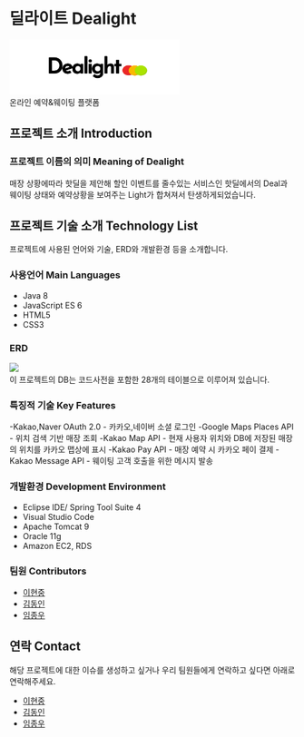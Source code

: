 # 딜라이트 Dealight
<div>
<img width="300" src="https://raw.githubusercontent.com/Dealight-JDH/Dealight/main/dealight_project/src/main/webapp/resources/icon/logo_ver4.png">
</div>
온라인 예약&웨이팅 플랫폼


## 프로젝트 소개 Introduction

### 프로젝트 이름의 의미 Meaning of Dealight
매장 상황에따라 핫딜을 제안해 할인 이벤트를 줄수있는 서비스인 핫딜에서의 Deal과 웨이팅 상태와 예약상황을 보여주는 Light가 합쳐져서 탄생하게되었습니다.


## 프로젝트 기술 소개 Technology List
프로젝트에 사용된 언어와 기술, ERD와 개발환경 등을 소개합니다.

### 사용언어 Main Languages
- Java 8
- JavaScript ES 6
- HTML5
- CSS3

### ERD
<div>
<img width="500" src="https://user-images.githubusercontent.com/59944236/105135497-789dcf80-5b33-11eb-8e21-09cada5d742d.jpg">
</div>
이 프로젝트의 DB는 코드사전을 포함한 28개의 테이블으로 이루어져 있습니다.

### 특징적 기술 Key Features
-Kakao,Naver OAuth 2.0 - 카카오,네이버 소셜 로그인
-Google Maps Places API - 위치 검색 기반 매장 조회
-Kakao Map API - 현재 사용자 위치와 DB에 저장된 매장의 위치를 카카오 맵상에 표시
-Kakao Pay API - 매장 예약 시 카카오 페이 결제
-Kakao Message API - 웨이팅 고객 호출을 위한 메시지 발송

### 개발환경 Development Environment
* Eclipse IDE/ Spring Tool Suite 4
* Visual Studio Code
* Apache Tomcat 9
* Oracle 11g
* Amazon EC2, RDS


### 팀원 Contributors
* [이현중](https://github.com/june-oss)
* [김동인](https://github.com/eastperson)
* [임종우](https://github.com/ㅓongwoolim) 

## 연락 Contact
해당 프로젝트에 대한 이슈를 생성하고 싶거나 우리 팀원들에게 연락하고 싶다면 아래로 연락해주세요.
* [이현중](https://github.com/june-oss)
* [김동인](https://github.com/eastperson)
* [임종우](https://github.com/ㅓongwoolim) 
